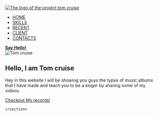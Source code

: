 <!DOCTYPE html>
<html>
  <head>
    <meta charset="utf-8">
    <title>The Actor Tom Cruise</title>
    <link href="style.css" rel="stylesheet" type="text/css" />
  </head>
  <body>
    <section id="main">
      <nav>
        <a href="#" class="logo">
          <img src="swag-logo.png"alt="The logo of the project tom cruise">
        </a>
        <span class="menu-space"></span>
        <ul class="menu">
          <li><a href="#">HOME</a></li>
          <li><a href="#">SKILLS</a></li>
          <li><a href="#">RECENT</a></li>
          <li><a href="#">CLIENT</a></li>
          <li><a href="#">CONTACTS</a></li>
          </ul>
          <a href="#"class="Hey"><strong>Say Hello!</strong></a>
      </nav>
    </section>
    <section class="content">
      <div class="image">
        <img src="HTML.jpg"alt="Tom cruise">
            </div>
        <div class="main-text">
          <h1>Hello, I am Tom cruise</h1>
          <p>Hey in this website I will be showing you guys the types of music albums that I have made and teach you to be a singer by sharing some of my videos. </p>
          <a href="records.html" class="records-btn">Checkout My records!</a>
        </div>
  
    </section>
  </body>
</html>

